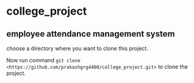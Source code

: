 
# college_project


## employee attendance management system

choose a directory where you want to clone this project.

Now run command `git clone <https://github.com/prakashgrg4400/college_project.git>` to clone the project.
